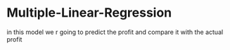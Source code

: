 # Multiple-Linear-Regression
in this model we r going to predict the profit and compare it with  the actual profit
